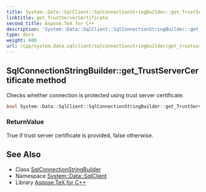 ```yaml
---
title: System::Data::SqlClient::SqlConnectionStringBuilder::get_TrustServerCertificate method
linktitle: get_TrustServerCertificate
second_title: Aspose.TeX for C++
description: 'System::Data::SqlClient::SqlConnectionStringBuilder::get_TrustServerCertificate method. Checks whether connection is protected using trust server certificate in C++.'
type: docs
weight: 600
url: /cpp/system.data.sqlclient/sqlconnectionstringbuilder/get_trustservercertificate/
---
```

## SqlConnectionStringBuilder::get_TrustServerCertificate method


Checks whether connection is protected using trust server certificate.

```cpp
bool System::Data::SqlClient::SqlConnectionStringBuilder::get_TrustServerCertificate() const
```


### ReturnValue

True if trust server certificate is provided, false otherwise.

## See Also

* Class [SqlConnectionStringBuilder](../)
* Namespace [System::Data::SqlClient](../../)
* Library [Aspose.TeX for C++](../../../)
